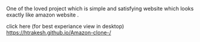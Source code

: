 One of the loved project which is simple and satisfying website which looks exactly like amazon website . 

click here (for best experiance view in desktop)
https://htrakesh.github.io/Amazon-clone-/
